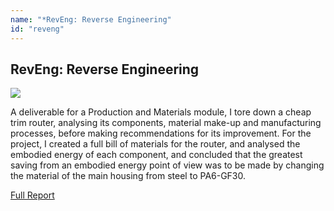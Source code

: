 ```yaml
---
name: "*RevEng: Reverse Engineering"
id: "reveng"
---
```


<h2>RevEng: Reverse Engineering</h2>
<img src="img/portfolio/pmat/rev-teardown.png">
<p>A deliverable for a Production and Materials module, I tore down a cheap trim router, analysing its components, material make-up and manufacturing processes, before making recommendations for its improvement. For the project, I created a full bill of materials for the router, and analysed the embodied energy of each component, and concluded that the greatest saving from an embodied energy point of view was to be made by changing the material of the main housing from steel to PA6-GF30.</p>
<a class="button" href="doc/PMat_Reveng.pdf">Full Report</a>